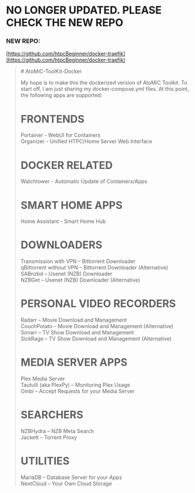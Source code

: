 # NO LONGER UPDATED. PLEASE CHECK THE NEW REPO
### NEW REPO: 
[https://github.com/htpcBeginner/docker-traefik](https://github.com/htpcBeginner/docker-traefik)

<blockquote>
# AtoMiC-ToolKit-Docker

My hope is to make this the dockerized version of AtoMiC Toolkit. To start off, I am just sharing my docker-compose.yml files. At this point, the following apps are supported:


# FRONTENDS

Portainer - WebUI for Containers<br/>
Organizer - Unified HTPC/Home Server Web Interface

# DOCKER RELATED

Watchtower - Automatic Update of Containers/Apps

# SMART HOME APPS

Home Assistant - Smart Home Hub

# DOWNLOADERS #

Transmission with VPN – Bittorrent Downloader<br/>
qBittorrent without VPN – Bittorrent Downloader (Alternative)<br/>
SABnzbd – Usenet (NZB) Downloader<br/>
NZBGet – Usenet (NZB) Downloader (Alternative)<br/>

# PERSONAL VIDEO RECORDERS

Radarr – Movie Download and Management<br/>
CouchPotato – Movie Download and Management (Alternative)<br/>
Sonarr – TV Show Download and Management<br/>
SickRage – TV Show Download and Management (Alternative)<br/>

# MEDIA SERVER APPS

Plex Media Server<br/>
Tautulli (aka PlexPy) – Monitoring Plex Usage<br/>
Ombi – Accept Requests for your Media Server<br/>

# SEARCHERS

NZBHydra – NZB Meta Search<br/>
Jackett – Torrent Proxy

# UTILITIES

MariaDB – Database Server for your Apps<br/>
NextCloud – Your Own Cloud Storage

</blockquote>
